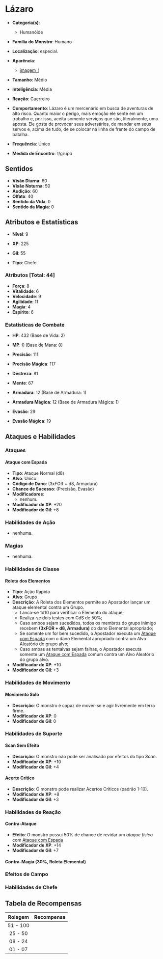 # Lázaro

* **Categoria(s)**:
  * Humanóide
* **Família do Monstro**: Humano
* **Localização**: especial.

* **Aparência**:
  * [imagem 1](https://i.pinimg.com/564x/c1/de/65/c1de65e4d50d4d36d8489365e38c6ccd.jpg)

* **Tamanho**: Médio
* **Inteligência**: Média
* **Reação**: Guerreiro
* **Comportamento**: Lázaro é um mercenário em busca de aventuras de alto risco. Quanto maior o perigo, mais emoção ele sente em um trabalho e, por isso, aceita somente serviços que são, literalmente, uma aposta. Ele gosta de provocar seus adversários, de mandar em seus servos e, acima de tudo, de se colocar na linha de frente do campo de batalha.

* **Frequência**: Único
* **Medida de Encontro**: 1/grupo

## Sentidos

* **Visão Diurna**: 60
* **Visão Noturna**: 50
* **Audição**: 60
* **Olfato**: 40
* **Sentido da Vida**: 0
* **Sentido da Magia**: 0

## Atributos e Estatísticas

* **Nível**: 9

* **XP**: 225
* **Gil**: 55

* **Tipo**: Chefe

### Atributos [Total: 44]

* **Força**: 8
* **Vitalidade**: 6
* **Velocidade**: 9
* **Agilidade**: 11
* **Magia**: 4
* **Espírito**: 6

### Estatísticas de Combate

* **HP**: 432 (Base de Vida: 2)
* **MP**: 0 (Base de Mana: 0)

* **Precisão**: 111
* **Precisão Mágica**: 117
* **Destreza**: 81
* **Mente**: 67
* **Armadura**: 12 (Base de Armadura: 1)
* **Armadura Mágica**: 12 (Base de Armadura Mágica: 1)
* **Evasão**: 29
* **Evasão Mágica**: 19

## Ataques e Habilidades

### Ataques

#### Ataque com Espada

* **Tipo**: Ataque Normal (d8)
* **Alvo**: Único
* **Código de Dano**: (3xFOR + d8, Armadura)
* **Chance de Sucesso**: (Precisão, Evasão)
* **Modificadores**:
  * nenhum.
* **Modificador de XP**: +20
* **Modificador de Gil**: +8

### Habilidades de Ação

* nenhuma.

### Magias

* nenhuma.

### Habilidades de Classe

#### Roleta dos Elementos

* **Tipo**: Ação Rápida
* **Alvo**: Grupo
* **Descrição**: A Roleta dos Elementos permite ao Apostador lançar um ataque elemental contra um Grupo.
  * Lanca-se 1d10 para verificar o Elemento do ataque;
  * Realiza-se dois testes com CdS de 50%;
  * Caso ambos sejam sucedidos, todos os membros do grupo inimigo recebem **(3xFOR + d8, Armadura)** do dano Elemental apropriado;
  * Se somente um for bem sucedido, o Apostador executa um [Ataque com Espada](#ataque-com-espada) com o dano Elemental apropriado contra um Alvo Aleatório do grupo alvo;
  * Caso ambas as tentaivas sejam falhas, o Apostador executa somente um [Ataque com Espada](#ataque-com-espada) comum contra um Alvo Aleatório do grupo alvo.
* **Modificador de XP**: +10
* **Modificador de Gil**: +3

### Habilidades de Movimento

#### Movimento Solo

* **Descrição**: O monstro é capaz de mover-se e agir livremente em terra firme.
* **Modificador de XP**: 0
* **Modificador de Gil**: 0

### Habilidades de Suporte

#### Scan Sem Efeito

* **Descrição**: O monstro não pode ser analisado por efeitos do tipo *Scan*.
* **Modificador de XP**: +10
* **Modificador de Gil**: +4

#### Acerto Crítico

* **Descrição**: O monstro pode realizar Acertos Críticos (padrão 1-10).
* **Modificador de XP**: +8
* **Modificador de Gil**: +3

### Habilidades de Reação

#### Contra-Ataque

* **Efeito**: O monstro possui 50% de chance de revidar um *ataque físico* com [Ataque com Espada](#ataque-com-espada)
* **Modificador de XP**: +14
* **Modificador de Gil**: +7

#### Contra-Magia (30%, Roleta Elemental)

### Efeitos de Campo

### Habilidades de Chefe

## Tabela de Recompensas

| Rolagem   | Recompensa      |
|:---------:|:---------------:|
| 51 - 100  |                 |
| 25 - 50   |                 |
| 08 - 24   |                 |
| 01 - 07   |                 |